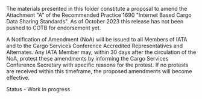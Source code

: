 The materials presented in this folder constitute a proposal to amend the Attachment "A" of the Recommended Practice 1690 "Internet Based Cargo Data Sharing Standards". As of October 2023 this release has not been pushed to COTB for endorsement yet.

A Notification of Amendment (NoA) will be issued to all Members of IATA and to the Cargo Services Conference Accredited Representatives and Alternates. Any IATA Member may, within 30 days after the circulation of the NoA, protest these amendments by informing the Cargo Services Conference Secretary with specific reasons for the protest. If no protests are received within this timeframe, the proposed amendments will become effective.

Status - Work in progress
